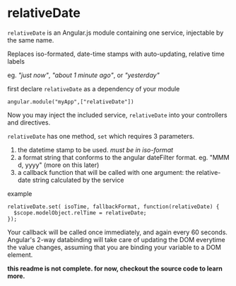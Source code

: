 relativeDate
============

```relativeDate``` is an Angular.js module containing one service, injectable by the same name.

Replaces iso-formated, date-time stamps with auto-updating, relative time labels

eg. *"just now"*, *"about 1 minute ago"*, or *"yesterday"*

first declare ```relativeDate``` as a dependency of your module

    angular.module("myApp",["relativeDate"])

Now you may inject the included service, ```relativeDate``` into your controllers and directives.

```relativeDate``` has one method, ```set``` which requires 3 parameters.

1. the datetime stamp to be used. *must be in iso-format*
2. a format string that conforms to the angular dateFilter format. eg. "MMM d, yyyy" (more on this later)
3. a callback function that will be called with one argument: the relative-date string calculated by the service

example


    relativeDate.set( isoTime, fallbackFormat, function(relativeDate) {
      $scope.modelObject.relTime = relativeDate;
    });

Your callback will be called once immediately, and again every 60 seconds.
Angular's 2-way databinding will take care of updating the DOM everytime the value changes, assuming that you are binding your variable to a DOM element.

**this readme is not complete. for now, checkout the source code to learn more.**
